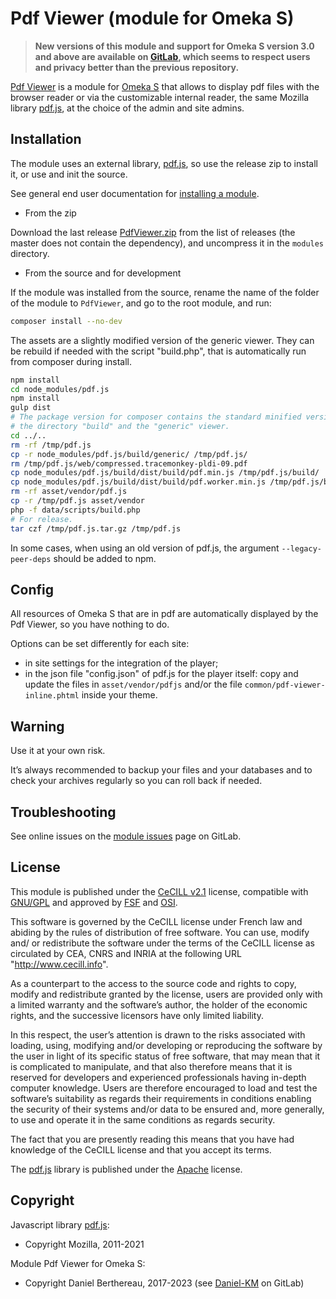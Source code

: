 Pdf Viewer (module for Omeka S)
===============================

> __New versions of this module and support for Omeka S version 3.0 and above
> are available on [GitLab], which seems to respect users and privacy better
> than the previous repository.__

[Pdf Viewer] is a module for [Omeka S] that allows to display pdf files
with the browser reader or via the customizable internal reader, the same Mozilla
library [pdf.js], at the choice of the admin and site admins.


Installation
------------

The module uses an external library, [pdf.js], so use the release zip to
install it, or use and init the source.

See general end user documentation for [installing a module].

* From the zip

Download the last release [PdfViewer.zip] from the list of releases (the
master does not contain the dependency), and uncompress it in the `modules`
directory.

* From the source and for development

If the module was installed from the source, rename the name of the folder of
the module to `PdfViewer`, and go to the root module, and run:

```sh
composer install --no-dev
```

The assets are a slightly modified version of the generic viewer. They can be
rebuild if needed with the script "build.php", that is automatically run from
composer during install.

```sh
npm install
cd node_modules/pdf.js
npm install
gulp dist
# The package version for composer contains the standard minified version from
# the directory "build" and the "generic" viewer.
cd ../..
rm -rf /tmp/pdf.js
cp -r node_modules/pdf.js/build/generic/ /tmp/pdf.js/
rm /tmp/pdf.js/web/compressed.tracemonkey-pldi-09.pdf
cp node_modules/pdf.js/build/dist/build/pdf.min.js /tmp/pdf.js/build/
cp node_modules/pdf.js/build/dist/build/pdf.worker.min.js /tmp/pdf.js/build/
rm -rf asset/vendor/pdf.js
cp -r /tmp/pdf.js asset/vendor
php -f data/scripts/build.php
# For release.
tar czf /tmp/pdf.js.tar.gz /tmp/pdf.js
```

In some cases, when using an old version of pdf.js, the argument `--legacy-peer-deps`
should be added to npm.


Config
------

All resources of Omeka S that are in pdf are automatically displayed by the
Pdf Viewer, so you have nothing to do.

Options can be set differently for each site:

- in site settings for the integration of the player;
- in the json file "config.json" of pdf.js for the player itself: copy and
  update the files in `asset/vendor/pdfjs` and/or the file `common/pdf-viewer-inline.phtml`
  inside your theme.


Warning
-------

Use it at your own risk.

It’s always recommended to backup your files and your databases and to check
your archives regularly so you can roll back if needed.


Troubleshooting
---------------

See online issues on the [module issues] page on GitLab.


License
-------

This module is published under the [CeCILL v2.1] license, compatible with
[GNU/GPL] and approved by [FSF] and [OSI].

This software is governed by the CeCILL license under French law and abiding by
the rules of distribution of free software. You can use, modify and/ or
redistribute the software under the terms of the CeCILL license as circulated by
CEA, CNRS and INRIA at the following URL "http://www.cecill.info".

As a counterpart to the access to the source code and rights to copy, modify and
redistribute granted by the license, users are provided only with a limited
warranty and the software’s author, the holder of the economic rights, and the
successive licensors have only limited liability.

In this respect, the user’s attention is drawn to the risks associated with
loading, using, modifying and/or developing or reproducing the software by the
user in light of its specific status of free software, that may mean that it is
complicated to manipulate, and that also therefore means that it is reserved for
developers and experienced professionals having in-depth computer knowledge.
Users are therefore encouraged to load and test the software’s suitability as
regards their requirements in conditions enabling the security of their systems
and/or data to be ensured and, more generally, to use and operate it in the same
conditions as regards security.

The fact that you are presently reading this means that you have had knowledge
of the CeCILL license and that you accept its terms.

The [pdf.js] library is published under the [Apache] license.


Copyright
---------

Javascript library [pdf.js]:

* Copyright Mozilla, 2011-2021

Module Pdf Viewer for Omeka S:

* Copyright Daniel Berthereau, 2017-2023 (see [Daniel-KM] on GitLab)


[Pdf Viewer]: https://gitlab.com/Daniel-KM/Omeka-S-module-PdfViewer
[Omeka S]: https://omeka.org/s
[pdf.js]: https://mozilla.github.io/pdf.js
[Installing a module]: https://omeka.org/s/docs/user-manual/modules/#installing-modules
[PdfViewer.zip]: https://gitlab.com/Daniel-KM/Omeka-S-module-PdfViewer/-/releases
[module issues]: https://gitlab.com/Daniel-KM/Omeka-S-module-PdfViewer/-/issues
[CeCILL v2.1]: https://www.cecill.info/licences/Licence_CeCILL_V2.1-en.html
[GNU/GPL]: https://www.gnu.org/licenses/gpl-3.0.html
[FSF]: https://www.fsf.org
[OSI]: http://opensource.org
[Apache]: https://github.com/mozilla/pdf.js/blob/master/LICENSE
[GitLab]: https://gitlab.com/Daniel-KM
[Daniel-KM]: https://gitlab.com/Daniel-KM "Daniel Berthereau"
